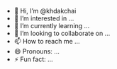 - 👋 Hi, I’m @khdakchai
- 👀 I’m interested in ...
- 🌱 I’m currently learning ...
- 💞️ I’m looking to collaborate on ...
- 📫 How to reach me ...
- 😄 Pronouns: ...
- ⚡ Fun fact: ...

<!---
khdakchai/khdakchai is a ✨ special ✨ repository because its `README.md` (this file) appears on your GitHub profile.
You can click the Preview link to take a look at your changes.
--->
